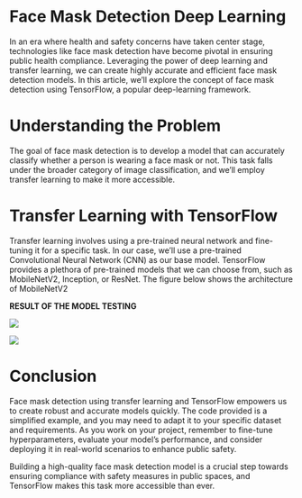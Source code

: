 # Face Mask Detection Deep Learning

In an era where health and safety concerns have taken center stage, technologies like face mask detection have become pivotal in ensuring public health compliance. Leveraging the power of deep learning and transfer learning, we can create highly accurate and efficient face mask detection models. In this article, we’ll explore the concept of face mask detection using TensorFlow, a popular deep-learning framework.

# Understanding the Problem

The goal of face mask detection is to develop a model that can accurately classify whether a person is wearing a face mask or not. This task falls under the broader category of image classification, and we’ll employ transfer learning to make it more accessible.

# Transfer Learning with TensorFlow

Transfer learning involves using a pre-trained neural network and fine-tuning it for a specific task. In our case, we’ll use a pre-trained Convolutional Neural Network (CNN) as our base model. TensorFlow provides a plethora of pre-trained models that we can choose from, such as MobileNetV2, Inception, or ResNet. The figure below shows the architecture of MobileNetV2

**RESULT OF THE MODEL TESTING**

![](https://miro.medium.com/v2/resize:fit:355/1*0U4Iuf3mKGpStTxrmALarA.png)

![](https://miro.medium.com/v2/resize:fit:362/1*PHpT3RJt2VNOnl53LmsvNA.png)

# Conclusion

Face mask detection using transfer learning and TensorFlow empowers us to create robust and accurate models quickly. The code provided is a simplified example, and you may need to adapt it to your specific dataset and requirements. As you work on your project, remember to fine-tune hyperparameters, evaluate your model’s performance, and consider deploying it in real-world scenarios to enhance public safety.

Building a high-quality face mask detection model is a crucial step towards ensuring compliance with safety measures in public spaces, and TensorFlow makes this task more accessible than ever.

[](https://medium.com/@alaminahmad65653?source=post_page-----6d4c59a43e70--------------------------------)
